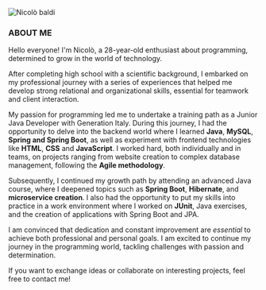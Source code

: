 ![Nicolò baldi](https://github.com/baldi364/baldi364/assets/134001121/c8241809-318a-4a3b-83f3-c6765e23aa0c)

### ABOUT ME

Hello everyone! I'm Nicolò, a 28-year-old enthusiast about programming, determined to grow in the world of technology. 

After completing high school with a scientific background, I embarked on my professional journey with a series of experiences that helped me develop strong relational and organizational skills, essential for teamwork and client interaction.

My passion for programming led me to undertake a training path as a Junior Java Developer with Generation Italy. During this journey, I had the opportunity to delve into the backend world where I learned **Java**, **MySQL**, **Spring and Spring Boot**, as well as experiment with frontend technologies like **HTML**, **CSS** and **JavaScript**.
I worked hard, both individually and in teams, on projects ranging from website creation to complex database management, following the **Agile methodology**.

Subsequently, I continued my growth path by attending an advanced Java course, where I deepened topics such as **Spring Boot**, **Hibernate**, and **microservice creation**. I also had the opportunity to put my skills into practice in a work environment where I worked on **JUnit**, Java exercises, and the creation of applications with Spring Boot and JPA.

I am convinced that dedication and constant improvement are *essential* to achieve both professional and personal goals. I am excited to continue my journey in the programming world, tackling challenges with passion and determination.

If you want to exchange ideas or collaborate on interesting projects, feel free to contact me!

<!--
**baldi364/baldi364** is a ✨ _special_ ✨ repository because its `README.md` (this file) appears on your GitHub profile.

Here are some ideas to get you started:

- 🔭 I’m currently working on ...
- 🌱 I’m currently learning ...
- 👯 I’m looking to collaborate on ...
- 🤔 I’m looking for help with ...
- 💬 Ask me about ...
- 📫 How to reach me: ...
- 😄 Pronouns: ...
- ⚡ Fun fact: ...
-->
